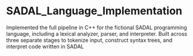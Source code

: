 # SADAL_Language_Implementation
Implemented the full pipeline in C++ for the fictional SADAL programming language, including a lexical analyzer, parser, and interpreter. Built across three separate stages to tokenize input, construct syntax trees, and interpret code written in SADAL
